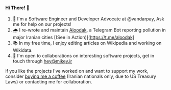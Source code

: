 #### Hi There! 👋
1. 🚀 I'm a Software Engineer and Developer Advocate at @vandarpay, Ask me for help on our projects!
2. 🌧 I re-wrote and maintain [Aloodak](https://github.com/WiGeeky/aloodak), a Telegram Bot reporting pollution in major Iranian cities [(See in Action)](https://t.me/aloodak]
3. 📚 In my free time, I enjoy editing articles on Wikipedia and working on Wikidata.
4. 💬 I'm open to collaborations on interesting software projects, get in touch through hey@mikey.ir


if you like the projects I've worked on and want to support my work, consider [buying me a coffee](https://vandar.io/request/M38KUJ5U28) (Iranian nationals only, due to US Treasury Laws) or contacting me for collaboration.
